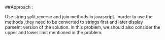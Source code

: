 ##Approach :

Use string split,reverse and join methods in javascript. Inorder to use the methods ,they need to be converted to strings first and later display parseInt version of the solution. In this problem, we should also consider the upper and lower limit mentioned in the problem.
